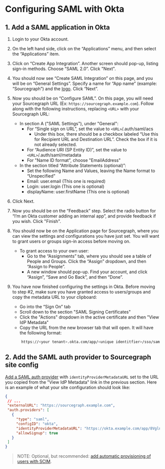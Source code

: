 # Configuring SAML with Okta

## 1. Add a SAML application in Okta

1. Login to your Okta account.
2. On the left hand side, click on the “Applications” menu, and then select the “Applications” item.
3. Click on “Create App Integration”. Another screen should pop-up, listing sign-in methods. Choose “SAML 2.0”. Click "Next".
4. You should now see “Create SAML Integration” on this page, and you will be on “General Settings”. Specify a name for “App name” (example: “Sourcegraph”) and the [logo](https://sourcegraphstatic.com/sourcegraph-logo-asterisk-color-1024px.png). Click “Next”.
5. Now you should be on “Configure SAML”. On this page, you will need your Sourcegraph URL (Ex: `https://sourcegraph.example.com`). Follow along with the following instructions, replacing `<URL>` with your Sourcegraph URL:
    - In section A ("SAML Settings"), under "General":
      - For “Single sign on URL”, set the value to `<URL>`/.auth/saml/acs
        - Under this box, there should be a checkbox labeled “Use this for Recipient URL and Destination URL”. Check the box if it is not already selected.
      - For “Audience URI (SP Entity ID)”, set the value to `<URL>`/.auth/saml/metadata
      - For "Name ID format", choose "EmailAddress"
    - In the section titled “Attribute Statements (optional)”:
      - Set the following Name and Values, leaving the Name format to “Unspecified”
      - Email: user.email (This one is required)
      - Login: user.login (This one is optional)
      - displayName: user.firstName (This one is optional)
6. Click Next.
7. Now you should be on the “Feedback” step. Select the radio button for “I’m an Okta customer adding an internal app”, and provide feedback if you wish. Click "Finish".
8. You should now be on the Application page for Sourcegraph, where you can view the settings and configurations you have just set. You will want to grant users or groups sign-in access before moving on.
    - To grant access to your own user:
      - Go to the “Assignments” tab, where you should see a table of People and Groups. Click the “Assign” dropdown, and then “Assign to People”.
      - A new window should pop-up. Find your account, and click “Assign”, “Save and Go Back”, and then “Done”.
9. You have now finished configuring the settings in Okta. Before moving to step #2, make sure you have granted access to users/groups and copy the metadata URL to your clipboard:
   - Go into the “Sign On” tab
   - Scroll down to the section "SAML Signing Certificates"
   - Click the "Actions" dropdown in the active certificate and then "View IdP Metadata"
   - Copy the URL from the new browser tab that will open. It will have the following format:

   ```sh
       https://<your tenant>.okta.com/app/<unique identitfier>/sso/saml/metadata
   ```

## 2. Add the SAML auth provider to Sourcegraph site config

[Add a SAML auth provider](./index.md#add-a-saml-provider) with `identityProviderMetadataURL` set to the URL you copied from the "View IdP Metadata" link in the previous section. Here is an example of what your site configuration should look like:

```json
{
 // ...
 "externalURL": "https://sourcegraph.example.com",
 "auth.providers": [
   {
     "type": "saml",
     "configID": "okta",
     "identityProviderMetadataURL": "https://okta.example.com/app/8VglnckX0yyhdkp0bk00/sso/saml/metadata",
     "allowSignup": true 
   }
 ]
}
```

> NOTE: Optional, but recommended: [add automatic provisioning of users with SCIM](../../scim). 
